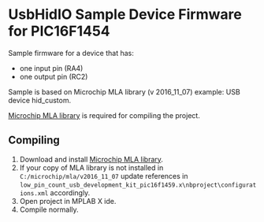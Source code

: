 # UsbHidIO Sample Device Firmware for PIC16F1454

Sample firmware for a device that has:
- one input pin (RA4) 
- one output pin (RC2)

Sample is based on Microchip MLA library (v 2016_11_07) example: USB device hid_custom.

[Microchip MLA library](http://www.microchip.com/mplab/microchip-libraries-for-applications) is required for compiling the project.

## Compiling

1. Download and install [Microchip MLA library](http://www.microchip.com/mplab/microchip-libraries-for-applications).
2. If your copy of MLA library is not installed in `C:/microchip/mla/v2016_11_07` update references in `low_pin_count_usb_development_kit_pic16f1459.x\nbproject\configurations.xml` accordingly.
3. Open project in MPLAB X ide.
4. Compile normally.



